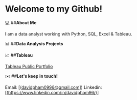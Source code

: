 # Welcome to my Github! 

💻 ##**About Me** 

I am a data analyst working with Python, SQL, Excel & Tableau.

📊 ##**Data Analysis Projects** 

📈 ##**Tableau** 

[Tableau Public Portfolio](https://public.tableau.com/app/profile/david.pham5201/vizzes)

✉️ ##**Let's keep in touch!** 

Email: [(davidpham0996@gmail.com])
Linkedin: [(https://www.linkedin.com/in/davidpham96/)]
